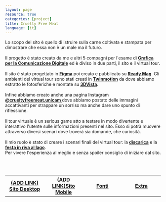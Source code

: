 ```yaml
---
layout: page
resource: true
categories: [project]
title: Cruelty Free Meat
language: [it]
---
```

<p markdown="1" style="text-align: justify;">

Lo scopo del sito è quello di istruire sulla carne coltivata e stampata per dimostrare che essa non è un male ma il futuro.<br><br>
Il progetto è stato creato da me e altri 5 compagni per l'esame di __[Grafica per la Comunicazione Digitale](https://unicam.coursecatalogue.cineca.it/insegnamenti/2022/10655/2021/9999/10482?coorte=2021&schemaid=3696)__ ed è diviso in due parti, il sito e il virtual tour.<br><br>
Il sito è stato progettato in __[Figma](https://www.figma.com/)__ poi creato e pubblicato su __[Ready Mag](https://readymag.com/)__.
Gli ambienti del virtual tour sono stati creati in __[Twinmotion](https://www.twinmotion.com/)__ da dove abbiamo estratto le fotosferiche e montate su __[3DVista](https://www.3dvista.com/)__.<br><br>
Infine abbiamo creato anche una pagina Instagram __[@crueltyfreemeat.unicam ](https://www.instagram.com/crueltyfreemeat.unicam/)__ dove abbiamo postato delle immagini accattivanti per strappare un sorriso ma anche dare uno spunto di riflessione.<br><br>
Il tour virtuale è un serious game atto a testare in modo divertente e interattivo l'utente sulle informazioni presenti nel sito. Esso si potrà muovere attraverso diversi scenari dove troverà sia domande, che curiosità.
<br><br>
Il mio ruolo è stato di creare i scenari finali del virtual tour: la __[discarica](https://twinmotion.unrealengine.com/presentation/lvjSOGKP8TUgIsl1?lang=en)__ e la __[festa in riva al lago](https://twinmotion.unrealengine.com/presentation/gIY55cdSmCbYWreU?lang=en)__.<br>
Per vivere l'esperienza al meglio e senza spoiler consiglio di iniziare dal sito.

</p>
<br>
<br>

<table width="100%" style="text-align: center;">
<tr width="100%">
    <th width="25%"> <a href="">(ADD LINK) Sito Desktop</a></th>
    <th width="25%"> <a href="">(ADD LINK)Sito Mobile</a> </th>
    <th width="25%"> <a href="https://linktr.ee/cfmfonti">Fonti</a></th>
    <th width="25%"> <a href="https://linktr.ee/cfmeat">Extra</a></th>
  </tr>
</table>

<!-- https://readymag.com/u3104319915/4323469/ -->
